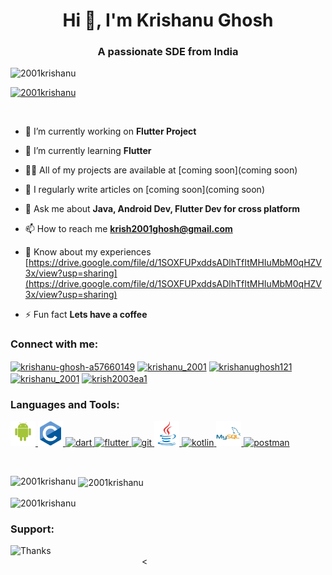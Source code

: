 

<!--
**2001Krishanu/2001Krishanu** is a ✨ _special_ ✨ repository because its `README.md` (this file) appears on your GitHub profile.
### Hi there 👋
Here are some ideas to get you started:

- 🔭 I’m currently working on ...
- 🌱 I’m currently learning ...
- 👯 I’m looking to collaborate on ...
- 🤔 I’m looking for help with ...
- 💬 Ask me about ...
- 📫 How to reach me: ...
- 😄 Pronouns: ...
- ⚡ Fun fact: ...
-->

<h1 align="center">Hi 👋, I'm Krishanu Ghosh</h1>
<h3 align="center">A passionate SDE from India</h3>

<p align="left"> <img src="https://komarev.com/ghpvc/?username=2001krishanu&label=Profile%20views&color=0e75b6&style=flat" alt="2001krishanu" /> </p>

<p align="left"> <a href="https://github.com/ryo-ma/github-profile-trophy"><img src="https://github-profile-trophy.vercel.app/?username=2001krishanu" alt="2001krishanu" /></a> </p>

<p align="left"> <a href="https://twitter.com/" target="blank"><img src="https://img.shields.io/twitter/follow/?logo=twitter&style=for-the-badge" alt="" /></a> </p>

- 🔭 I’m currently working on **Flutter Project**

- 🌱 I’m currently learning **Flutter**

- 👨‍💻 All of my projects are available at [coming soon](coming soon)

- 📝 I regularly write articles on [coming soon](coming soon)

- 💬 Ask me about **Java, Android Dev, Flutter Dev for cross platform**

- 📫 How to reach me **krish2001ghosh@gmail.com**

- 📄 Know about my experiences [https://drive.google.com/file/d/1SOXFUPxddsADlhTfItMHIuMbM0qHZV3x/view?usp=sharing](https://drive.google.com/file/d/1SOXFUPxddsADlhTfItMHIuMbM0qHZV3x/view?usp=sharing)

- ⚡ Fun fact **Lets have a coffee**

<h3 align="left">Connect with me:</h3>
<p align="left">
<a href="https://linkedin.com/in/krishanu-ghosh-a57660149" target="blank"><img align="center" src="https://raw.githubusercontent.com/rahuldkjain/github-profile-readme-generator/master/src/images/icons/Social/linked-in-alt.svg" alt="krishanu-ghosh-a57660149" height="30" width="40" /></a>
<a href="https://instagram.com/krishanu_2001" target="blank"><img align="center" src="https://raw.githubusercontent.com/rahuldkjain/github-profile-readme-generator/master/src/images/icons/Social/instagram.svg" alt="krishanu_2001" height="30" width="40" /></a>
<a href="https://www.hackerrank.com/krishanughosh121" target="blank"><img align="center" src="https://raw.githubusercontent.com/rahuldkjain/github-profile-readme-generator/master/src/images/icons/Social/hackerrank.svg" alt="krishanughosh121" height="30" width="40" /></a>
<a href="https://www.leetcode.com/krishanu_2001" target="blank"><img align="center" src="https://raw.githubusercontent.com/rahuldkjain/github-profile-readme-generator/master/src/images/icons/Social/leet-code.svg" alt="krishanu_2001" height="30" width="40" /></a>
<a href="https://auth.geeksforgeeks.org/user/krish2003ea1" target="blank"><img align="center" src="https://raw.githubusercontent.com/rahuldkjain/github-profile-readme-generator/master/src/images/icons/Social/geeks-for-geeks.svg" alt="krish2003ea1" height="30" width="40" /></a>
</p>

<h3 align="left">Languages and Tools:</h3>
<p align="left"> <a href="https://developer.android.com" target="_blank" rel="noreferrer"> <img src="https://raw.githubusercontent.com/devicons/devicon/master/icons/android/android-original-wordmark.svg" alt="android" width="40" height="40"/> </a> <a href="https://www.cprogramming.com/" target="_blank" rel="noreferrer"> <img src="https://raw.githubusercontent.com/devicons/devicon/master/icons/c/c-original.svg" alt="c" width="40" height="40"/> </a> <a href="https://dart.dev" target="_blank" rel="noreferrer"> <img src="https://www.vectorlogo.zone/logos/dartlang/dartlang-icon.svg" alt="dart" width="40" height="40"/> </a> <a href="https://flutter.dev" target="_blank" rel="noreferrer"> <img src="https://www.vectorlogo.zone/logos/flutterio/flutterio-icon.svg" alt="flutter" width="40" height="40"/> </a> <a href="https://git-scm.com/" target="_blank" rel="noreferrer"> <img src="https://www.vectorlogo.zone/logos/git-scm/git-scm-icon.svg" alt="git" width="40" height="40"/> </a> <a href="https://www.java.com" target="_blank" rel="noreferrer"> <img src="https://raw.githubusercontent.com/devicons/devicon/master/icons/java/java-original.svg" alt="java" width="40" height="40"/> </a> <a href="https://kotlinlang.org" target="_blank" rel="noreferrer"> <img src="https://www.vectorlogo.zone/logos/kotlinlang/kotlinlang-icon.svg" alt="kotlin" width="40" height="40"/> </a> <a href="https://www.mysql.com/" target="_blank" rel="noreferrer"> <img src="https://raw.githubusercontent.com/devicons/devicon/master/icons/mysql/mysql-original-wordmark.svg" alt="mysql" width="40" height="40"/> </a> <a href="https://postman.com" target="_blank" rel="noreferrer"> <img src="https://www.vectorlogo.zone/logos/getpostman/getpostman-icon.svg" alt="postman" width="40" height="40"/> </a> </p>

<br>

<p><img align="left" src="https://github-readme-stats.vercel.app/api/top-langs?username=2001krishanu&show_icons=true&locale=en&layout=compact" alt="2001krishanu" /></p>

<p>&nbsp;<img align="center" src="https://github-readme-stats.vercel.app/api?username=2001krishanu&show_icons=true&locale=en" alt="2001krishanu" /></p>

<p><img align="center" src="https://github-readme-streak-stats.herokuapp.com/?user=2001krishanu&" alt="2001krishanu" /></p>

<h3 align="left">Support:</h3>
<p><a href="https://www.buymeacoffee.com/Thanks"> <img align="left" src="https://cdn.buymeacoffee.com/buttons/v2/default-yellow.png" height="50" width="210" alt="Thanks" /></a></p><br><
